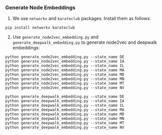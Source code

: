 ### Generate Node Embeddings

1. We use `networkx` and `karateclub` packages. Install them as follows:

```
pip install networkx karateclub
```

2. Use `generate_node2vec_embedding.py` and `generate_deepwalk_embedding.py` to generate node2vec and deepwalk embeddings:

```
python generate_node2vec_embedding.py --state_name DE
python generate_node2vec_embedding.py --state_name IA
python generate_node2vec_embedding.py --state_name IL
python generate_node2vec_embedding.py --state_name MA
python generate_node2vec_embedding.py --state_name MD
python generate_node2vec_embedding.py --state_name MN
python generate_node2vec_embedding.py --state_name MT
python generate_node2vec_embedding.py --state_name NV

python generate_deepwalk_embedding.py --state_name DE
python generate_deepwalk_embedding.py --state_name IA
python generate_deepwalk_embedding.py --state_name IL
python generate_deepwalk_embedding.py --state_name MA
python generate_deepwalk_embedding.py --state_name MD
python generate_deepwalk_embedding.py --state_name MN
python generate_deepwalk_embedding.py --state_name MT
python generate_deepwalk_embedding.py --state_name NV
```